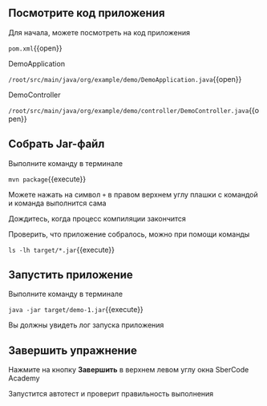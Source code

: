 ## Посмотрите код приложения

Для начала, можете посмотреть на код приложения

`pom.xml`{{open}}

DemoApplication

`/root/src/main/java/org/example/demo/DemoApplication.java`{{open}}

DemoController

`/root/src/main/java/org/example/demo/controller/DemoController.java`{{open}}

## Собрать Jar-файл

Выполните команду в терминале

`mvn package`{{execute}}

Можете нажать на символ `+` в правом верхнем углу плашки с командой и команда выполнится сама

Дождитесь, когда процесс компиляции закончится

Проверить, что приложение собралось, можно при помощи команды

`ls -lh target/*.jar`{{execute}}

## Запустить приложение

Выполните команду в терминале

`java -jar target/demo-1.jar`{{execute}}

Вы должны увидеть лог запуска приложения

## Завершить упражнение

Нажмите на кнопку **Завершить** в верхнем левом углу окна SberCode Academy

Запустится автотест и проверит правильность выполнения
